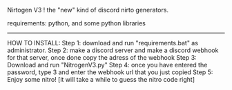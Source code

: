 Nirtogen V3 !
the "new" kind of discord nirto generators.

requirements: python, and some python libraries
-- -- -- -- -- -- -- -- -- -- -- -- -- -- -- -- 
HOW TO INSTALL:
Step 1: download and run "requirements.bat" as administrator.
Step 2: make a discord server and make a discord webhook for that server, once done copy the adress of the webhook
Step 3: Download and run "NitrogenV3.py"
Step 4: once you have entered the password, type 3 and enter the webhook url that you just copied
Step 5: Enjoy some nitro! [it will take a while to guess the nitro code right]
